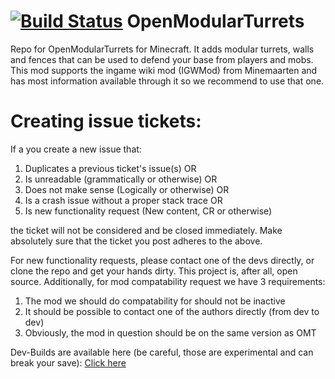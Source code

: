 [![Build Status](https://travis-ci.org/OpenModularTurretsTeam/OpenModularTurrets.svg?branch=master)](https://travis-ci.org/OpenModularTurretsTeam/OpenModularTurrets)
OpenModularTurrets
==================

Repo for OpenModularTurrets for Minecraft. It adds modular turrets, walls and fences that can be used to defend your base from players and mobs. This mod supports the ingame wiki mod (IGWMod) from Minemaarten and has most information available through it so we recommend to use that one.  

Creating issue tickets:
=======================

If a you create a new issue that: 

1. Duplicates a previous ticket's issue(s) OR 
2. Is unreadable (grammatically or otherwise) OR
3. Does not make sense (Logically or otherwise) OR
4. Is a crash issue without a proper stack trace OR
5. Is new functionality request (New content, CR or otherwise)

the ticket will not be considered and be closed immediately. Make absolutely sure that the ticket you post adheres to the above.

For new functionality requests, please contact one of the devs directly, or clone the repo and get your hands dirty. This project is, after all, open source.
Additionally, for mod compatability request we have 3 requirements:

1. The mod we should do compatability for should not be inactive
2. It should be possible to contact one of the authors directly (from dev to dev)
3. Obviously, the mod in question should be on the same version as OMT
  
Dev-Builds are available here (be careful, those are experimental and can break your save): [Click here](https://jenkins.ironhide.de/job/OpenModularTurrets/)
